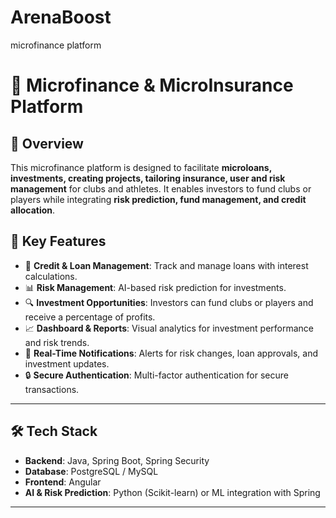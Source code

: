 # ArenaBoost
microfinance platform
# 🌟 Microfinance & MicroInsurance Platform

## 📌 Overview
This microfinance platform is designed to facilitate **microloans, investments, creating projects, tailoring insurance, user and risk management** for clubs and athletes. It enables investors to fund clubs or players while integrating **risk prediction, fund management, and credit allocation**.

## 🚀 Key Features
- 🏦 **Credit & Loan Management**: Track and manage loans with interest calculations.
- 📊 **Risk Management**: AI-based risk prediction for investments.
- 🔍 **Investment Opportunities**: Investors can fund clubs or players and receive a percentage of profits.
- 📈 **Dashboard & Reports**: Visual analytics for investment performance and risk trends.
- 🔔 **Real-Time Notifications**: Alerts for risk changes, loan approvals, and investment updates.
- 🔒 **Secure Authentication**: Multi-factor authentication for secure transactions.

---

## 🛠️ Tech Stack
- **Backend**: Java, Spring Boot, Spring Security
- **Database**: PostgreSQL / MySQL
- **Frontend**: Angular 
- **AI & Risk Prediction**: Python (Scikit-learn) or ML integration with Spring


---
